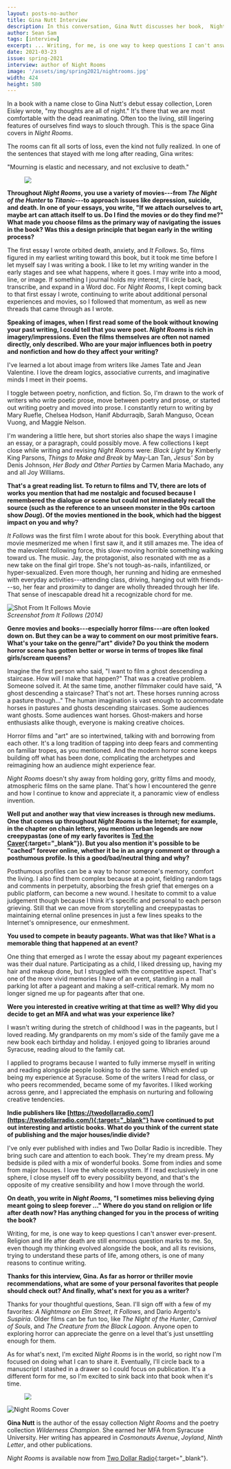 ```yaml
---
layout: posts-no-author
title: Gina Nutt Interview
description: In this conversation, Gina Nutt discusses her book,  Night Rooms
author: Sean Sam
tags: [interview]
excerpt: ... Writing, for me, is one way to keep questions I can't answer ever-present ...
date: 2021-03-23
issue: spring-2021
interview: author of Night Rooms
image: '/assets/img/spring2021/nightrooms.jpg'
width: 424
height: 580
---
```


In a book with a name close to Gina Nutt's debut essay collection, Loren Eisley wrote, "my thoughts are all of night." It's there
that we are most comfortable with the dead reanimating. Often too the
living, still lingering features of ourselves find ways to slouch through. This is the
space Gina covers in *Night Rooms*.

The rooms can fit all sorts of loss, even the kind not
fully realized. In one of the sentences that stayed with me long
after reading, Gina writes:

"Mourning is elastic and necessary, and not exclusive to death."

<figure class="mb-4 py-4">
  <img src="{{ '/assets/img/seperator.png' | prepend: site.baseurl }}" class="mx-auto d-block" style="max-height:15px;" />
</figure>

**Throughout *Night Rooms*, you use a variety of movies---from *The
Night of the Hunter* to *Titanic*---to approach issues like depression,
suicide, and death. In one of your essays, you write, "If we attach
ourselves to art, maybe art can attach itself to us. Do I find the
movies or do they find me?" What made you choose films as the primary
way of navigating the issues in the book? Was this a design principle
that began early in the writing process?**

The first essay I wrote orbited death, anxiety, and *It Follows*. So,
films figured in my earliest writing toward this book, but it took me
time before I let myself say I was writing a book. I like to let my
writing wander in the early stages and see what happens, where it goes.
I may write into a mood, line, or image. If something I journal holds my
interest, I'll circle back, transcribe, and expand in a Word doc. For
*Night Rooms*, I kept coming back to that first essay I wrote,
continuing to write about additional personal experiences and movies, so
I followed that momentum, as well as new threads that came through as I
wrote.

**Speaking of images, when I first read some of the book without knowing
your past writing, I could tell that you were poet. *Night Rooms* is
rich in imagery/impressions. Even the films themselves are often not
named directly, only described. Who are your major influences both in
poetry and nonfiction and how do they affect your writing?**

I've learned a lot about image from writers like James Tate and Jean
Valentine. I love the dream logics, associative currents, and
imaginative minds I meet in their poems.

I toggle between poetry, nonfiction, and fiction. So, I'm drawn to the
work of writers who write poetic prose, move between poetry and prose,
or started out writing poetry and moved into prose. I constantly return
to writing by Mary Ruefle, Chelsea Hodson, Hanif Abdurraqib, Sarah
Manguso, Ocean Vuong, and Maggie Nelson.

I'm wandering a little here, but short stories also shape the ways I
imagine an essay, or a paragraph, could possibly move. A few collections
I kept close while writing and revising *Night Rooms* were: *Black
Light* by Kimberly King Parsons, *Things to Make and Break* by May-Lan
Tan, *Jesus' Son* by Denis Johnson, *Her Body and Other Parties* by
Carmen Maria Machado, any and all Joy Williams.

**That's a great reading list. To return to films and TV, there are lots
of works you mention that had me nostalgic and focused because I
remembered the dialogue or scene but could not immediately recall the
source (such as the reference to an unseen monster in the 90s cartoon
show *Doug*). Of the movies mentioned in the book, which had the biggest
impact on you and why?**

*It Follows* was the first film I wrote about for this book. Everything
about that movie mesmerized me when I first saw it, and it still amazes
me. The idea of the malevolent following force, this slow-moving
horrible something walking toward us. The music. Jay, the protagonist,
also resonated with me as a new take on the final girl trope. She's not
tough-as-nails, infantilized, or hyper-sexualized. Even more though, her
running and hiding are enmeshed with everyday activities---attending
class, driving, hanging out with friends---so, her fear and proximity to
danger are wholly threaded through her life. That sense of inescapable
dread hit a recognizable chord for me.

<img src="{{ '/assets/img/spring2021/itfollows.jpg' | prepend: site.baseurl }}" class="img-fluid mx-auto mt-4 d-block" alt="Shot From It Follows Movie"/>
<footer class="blockquote-footer mb-3 mt-0"> <cite title="Source Title">Screenshot from It Follows (2014)</cite></footer>

**Genre movies and books---especially horror films---‍are often looked
down on. But they can be a way to comment on our most primitive fears.
What's your take on the genre/"art" divide? Do you think the modern
horror scene has gotten better or worse in terms of tropes like final
girls/scream queens?**

Imagine the first person who said, "I want to film a ghost descending a
staircase. How will I make that happen?" That was a creative problem.
Someone solved it. At the same time, another filmmaker could have said,
"A ghost descending a staircase? That's not art. These horses running
across a pasture though..." The human imagination is vast enough to
accommodate horses in pastures and ghosts descending staircases. Some
audiences want ghosts. Some audiences want horses. Ghost-makers and
horse enthusiasts alike though, everyone is making creative choices.

Horror films and "art" are so intertwined, talking with and borrowing
from each other. It's a long tradition of tapping into deep fears and
commenting on familiar tropes, as you mentioned. And the modern horror
scene keeps building off what has been done, complicating the archetypes
and reimagining how an audience might experience fear.

*Night Rooms* doesn't shy away from holding gory, gritty films and
moody, atmospheric films on the same plane. That's how I encountered the
genre and how I continue to know and appreciate it, a panoramic view of
endless invention.

**Well put and another way that view increases is through new mediums.
One that comes up throughout *Night Rooms* is the Internet; for example,
in the chapter on chain letters, you mention urban legends are now
creepypastas (one of my early favorites is [Ted the
Caver](https://www.angelfire.com/trek/caver/){:target="_blank"}). But you also mention
it's possible to be "cached" forever online, whether it be in an angry
comment or through a posthumous profile. Is this a good/bad/neutral
thing and why?**

Posthumous profiles can be a way to honor someone's memory, comfort the
living. I also find them complex because at a point, fielding random
tags and comments in perpetuity, absorbing the fresh grief that emerges
on a public platform, can become a new wound. I hesitate to commit to a
value judgement though because I think it's specific and personal to
each person grieving. Still that we can move from storytelling and
creepypastas to maintaining eternal online presences in just a few lines
speaks to the Internet's omnipresence, our enmeshment.

**You used to compete in beauty pageants. What was that like? What is a
memorable thing that happened at an event?**

One thing that emerged as I wrote the essay about my pageant experiences
was their dual nature. Participating as a child, I liked dressing up,
having my hair and makeup done, but I struggled with the competitive
aspect. That's one of the more vivid memories I have of an event,
standing in a mall parking lot after a pageant and making a
self-critical remark. My mom no longer signed me up for pageants after
that one.

**Were you interested in creative writing at that time as well? Why did
you decide to get an MFA and what was your experience like?**

I wasn't writing during the stretch of childhood I was in the pageants,
but I loved reading. My grandparents on my mom's side of the family gave
me a new book each birthday and holiday. I enjoyed going to libraries
around Syracuse, reading aloud to the family cat.

I applied to programs because I wanted to fully immerse myself in
writing and reading alongside people looking to do the same. Which ended
up being my experience at Syracuse. Some of the writers I read for
class, or who peers recommended, became some of my favorites. I liked
working across genre, and I appreciated the emphasis on nurturing and
following creative tendencies.

**Indie publishers like [https://twodollarradio.com/](https://twodollarradio.com/){:target="_blank"} have continued to
put out interesting and artistic books. What do you think of the current
state of publishing and the major houses/indie divide?**

I've only ever published with indies and Two Dollar Radio is incredible.
They bring such care and attention to each book. They're my dream press.
My bedside is piled with a mix of wonderful books. Some from indies and
some from major houses. I love the whole ecosystem. If I read
exclusively in one sphere, I close myself off to every possibility
beyond, and that's the opposite of my creative sensibility and how I
move through the world.

**On death, you write in *Night Rooms*, "I sometimes miss believing
dying meant going to sleep forever ..." Where do you stand on religion
or life after death now? Has anything changed for you in the process of
writing the book?**

Writing, for me, is one way to keep questions I can't answer
ever-present. Religion and life after death are still enormous question
marks to me. So, even though my thinking evolved alongside the book, and
all its revisions, trying to understand these parts of life, among
others, is one of many reasons to continue writing.

**Thanks for this interview, Gina. As far as horror or thriller movie
recommendations, what are some of your personal favorites that people
should check out? And finally, what's next for you as a writer?**

Thanks for your thoughtful questions, Sean. I'll sign off with a few of
my favorites: *A Nightmare on Elm Street*, *It Follows*, and Dario
Argento's *Suspiria*. Older films can be fun too, like *The Night of the
Hunter*, *Carnival of Souls*, and *The Creature from the Black Lagoon*.
Anyone open to exploring horror can appreciate the genre on a level
that's just unsettling enough for them.

As for what's next, I'm excited *Night Rooms* is in the world, so right
now I'm focused on doing what I can to share it. Eventually, I'll circle
back to a manuscript I stashed in a drawer so I could focus on
publication. It's a different form for me, so I'm excited to sink back
into that book when it's time.

<figure class="mb-4 py-4">
  <img src="{{ '/assets/img/seperator.png' | prepend: site.baseurl }}" class="mx-auto d-block" style="max-height:15px;" />
</figure>

<img src="{{ '/assets/img/spring2021/nightrooms.jpg' | prepend: site.baseurl }}" class="img-fluid mx-auto my-4 d-block" alt="Night Rooms Cover"/>

**Gina Nutt** is the author of the essay collection *Night Rooms* and the poetry collection *Wilderness Champion*. She earned her MFA from Syracuse University. Her writing has appeared in *Cosmonauts Avenue*, *Joyland*, *Ninth Letter*, and other publications.

*Night Rooms* is available now from [Two Dollar
Radio](https://twodollarradio.com/){:target="_blank"}.
